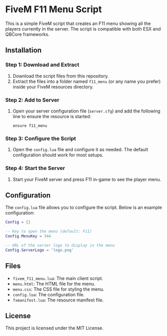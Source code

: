 # FiveM F11 Menu Script

This is a simple FiveM script that creates an F11 menu showing all the players currently in the server. The script is compatible with both ESX and QBCore frameworks.

## Installation

### Step 1: Download and Extract

1. Download the script files from this repository.
2. Extract the files into a folder named `f11_menu` (or any name you prefer) inside your FiveM resources directory.

### Step 2: Add to Server

1. Open your server configuration file (`server.cfg`) and add the following line to ensure the resource is started:
    ```plaintext
    ensure f11_menu
    ```

### Step 3: Configure the Script

1. Open the `config.lua` file and configure it as needed. The default configuration should work for most setups.

### Step 4: Start the Server

1. Start your FiveM server and press F11 in-game to see the player menu.

## Configuration

The `config.lua` file allows you to configure the script. Below is an example configuration:
```lua
Config = {}

-- Key to open the menu (default: F11)
Config.MenuKey = 344

-- URL of the server logo to display in the menu
Config.ServerLogo = 'logo.png'
```

## Files

- `fivem_f11_menu.lua`: The main client script.
- `menu.html`: The HTML file for the menu.
- `menu.css`: The CSS file for styling the menu.
- `config.lua`: The configuration file.
- `fxmanifest.lua`: The resource manifest file.

## License

This project is licensed under the MIT License.